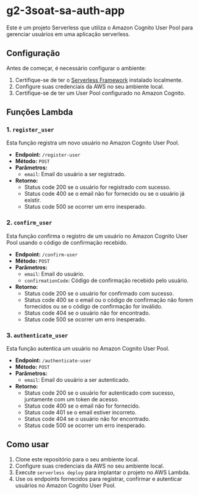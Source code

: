 # g2-3soat-sa-auth-app


Este é um projeto Serverless que utiliza o Amazon Cognito User Pool para gerenciar usuários em uma aplicação serverless.

## Configuração

Antes de começar, é necessário configurar o ambiente:

1. Certifique-se de ter o [Serverless Framework](https://www.serverless.com/) instalado localmente.
2. Configure suas credenciais da AWS no seu ambiente local.
3. Certifique-se de ter um User Pool configurado no Amazon Cognito.


## Funções Lambda

### 1. `register_user`

Esta função registra um novo usuário no Amazon Cognito User Pool.

- **Endpoint:** `/register-user`
- **Método:** `POST`
- **Parâmetros:**
  - `email`: Email do usuário a ser registrado.
- **Retorno:**
  - Status code 200 se o usuário for registrado com sucesso.
  - Status code 400 se o email não for fornecido ou se o usuário já existir.
  - Status code 500 se ocorrer um erro inesperado.

### 2. `confirm_user`

Esta função confirma o registro de um usuário no Amazon Cognito User Pool usando o código de confirmação recebido.

- **Endpoint:** `/confirm-user`
- **Método:** `POST`
- **Parâmetros:**
  - `email`: Email do usuário.
  - `confirmationCode`: Código de confirmação recebido pelo usuário.
- **Retorno:**
  - Status code 200 se o usuário for confirmado com sucesso.
  - Status code 400 se o email ou o código de confirmação não forem fornecidos ou se o código de confirmação for inválido.
  - Status code 404 se o usuário não for encontrado.
  - Status code 500 se ocorrer um erro inesperado.

### 3. `authenticate_user`

Esta função autentica um usuário no Amazon Cognito User Pool.

- **Endpoint:** `/authenticate-user`
- **Método:** `POST`
- **Parâmetros:**
  - `email`: Email do usuário a ser autenticado.
- **Retorno:**
  - Status code 200 se o usuário for autenticado com sucesso, juntamente com um token de acesso.
  - Status code 400 se o email não for fornecido.
  - Status code 401 se o email estiver incorreto.
  - Status code 404 se o usuário não for encontrado.
  - Status code 500 se ocorrer um erro inesperado.

## Como usar

1. Clone este repositório para o seu ambiente local.
2. Configure suas credenciais da AWS no seu ambiente local.
3. Execute `serverless deploy` para implantar o projeto no AWS Lambda.
4. Use os endpoints fornecidos para registrar, confirmar e autenticar usuários no Amazon Cognito User Pool.

